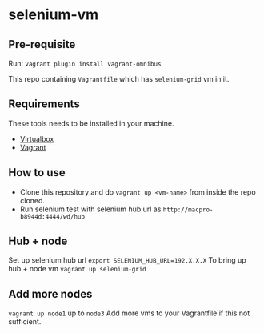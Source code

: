 selenium-vm
===========

## Pre-requisite

Run: 
`vagrant plugin install vagrant-omnibus`

This repo containing `Vagrantfile` which has `selenium-grid` vm in it.

## Requirements
These tools needs to be installed in your machine. 
- [Virtualbox](https://www.virtualbox.org)
- [Vagrant](http://www.vagrantup.com/)

## How to use

- Clone this repository and do `vagrant up <vm-name>` from inside the repo cloned.
- Run selenium test with selenium hub url as `http://macpro-b8944d:4444/wd/hub`

## Hub + node
Set up selenium hub url `export SELENIUM_HUB_URL=192.X.X.X`
To bring up hub + node vm `vagrant up selenium-grid`

## Add more nodes
`vagrant up node1` up to `node3`
Add more vms to your Vagrantfile if this not sufficient.
